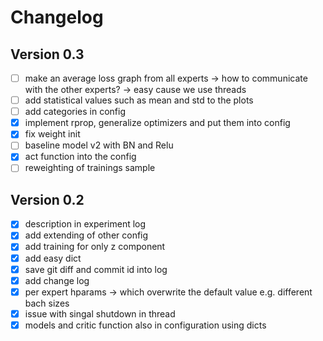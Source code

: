 # Changelog


## Version 0.3
- [ ] make an average loss graph from all experts -> how to communicate with the other experts? -> easy cause we use threads
- [ ] add statistical values such as mean and std to the plots
- [ ] add categories in config
- [x] implement rprop, generalize optimizers and put them into config
- [x] fix weight init
- [ ] baseline model v2 with BN and Relu
- [x] act function into the config
- [ ] reweighting of trainings sample

## Version 0.2
- [x] description in experiment log
- [x] add extending of other config
- [x] add training for only z component
- [x] add easy dict
- [x] save git diff and commit id into log
- [x] add change log
- [x] per expert hparams -> which overwrite the default value e.g. different bach sizes
- [x] issue with singal shutdown in thread
- [x] models and critic function also in configuration using dicts